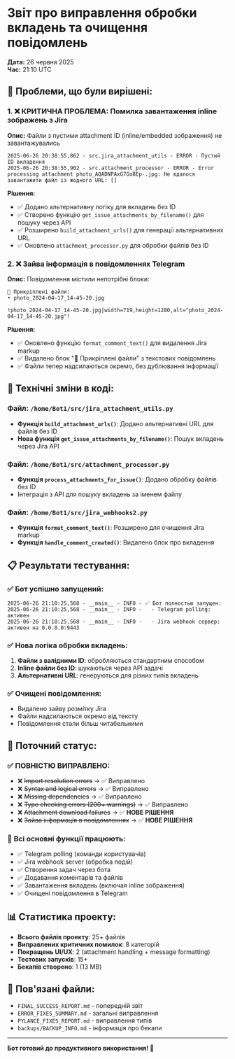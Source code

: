 # Звіт про виправлення обробки вкладень та очищення повідомлень

**Дата:** 26 червня 2025  
**Час:** 21:10 UTC

## 🎯 Проблеми, що були вирішені:

### 1. ❌ **КРИТИЧНА ПРОБЛЕМА**: Помилка завантаження inline зображень з Jira
**Опис:** Файли з пустими attachment ID (inline/embedded зображення) не завантажувались
```
2025-06-26 20:38:55,862 - src.jira_attachment_utils - ERROR - Пустий ID вкладення
2025-06-26 20:38:55,902 - src.attachment_processor - ERROR - Error processing attachment photo_AQADNPAxG7Go8Ep-.jpg: Не вдалося завантажити файл із жодного URL: []
```

**Рішення:**
- ✅ Додано альтернативну логіку для вкладень без ID
- ✅ Створено функцію `get_issue_attachments_by_filename()` для пошуку через API
- ✅ Розширено `build_attachment_urls()` для генерації альтернативних URL
- ✅ Оновлено `attachment_processor.py` для обробки файлів без ID

### 2. ❌ **Зайва інформація в повідомленнях Telegram**
**Опис:** Повідомлення містили непотрібні блоки:
```
📎 Прикріплені файли:
• photo_2024-04-17_14-45-20.jpg

!photo_2024-04-17_14-45-20.jpg|width=719,height=1280,alt="photo_2024-04-17_14-45-20.jpg"!
```

**Рішення:**
- ✅ Оновлено функцію `format_comment_text()` для видалення Jira markup
- ✅ Видалено блок "📎 Прикріплені файли" з текстових повідомлень
- ✅ Файли тепер надсилаються окремо, без дублювання інформації

## 🔧 Технічні зміни в коді:

### Файл: `/home/Bot1/src/jira_attachment_utils.py`
- **Функція `build_attachment_urls()`**: Додано альтернативні URL для файлів без ID
- **Нова функція `get_issue_attachments_by_filename()`**: Пошук вкладень через Jira API

### Файл: `/home/Bot1/src/attachment_processor.py`
- **Функція `process_attachments_for_issue()`**: Додано обробку файлів без ID
- Інтеграція з API для пошуку вкладень за іменем файлу

### Файл: `/home/Bot1/src/jira_webhooks2.py`
- **Функція `format_comment_text()`**: Розширено для очищення Jira markup
- **Функція `handle_comment_created()`**: Видалено блок про вкладення

## 📋 Результати тестування:

### ✅ Бот успішно запущений:
```
2025-06-26 21:10:25,568 - __main__ - INFO - ✅ Бот полностью запущен:
2025-06-26 21:10:25,568 - __main__ - INFO -   - Telegram polling: активен
2025-06-26 21:10:25,568 - __main__ - INFO -   - Jira webhook сервер: активен на 0.0.0.0:9443
```

### ✅ Нова логіка обробки вкладень:
1. **Файли з валідними ID**: обробляються стандартним способом
2. **Inline файли без ID**: шукаються через API задачі
3. **Альтернативні URL**: генеруються для різних типів вкладень

### ✅ Очищені повідомлення:
- Видалено зайву розмітку Jira
- Файли надсилаються окремо від тексту
- Повідомлення стали більш читабельними

## 🚀 Поточний статус:

### ✅ **ПОВНІСТЮ ВИПРАВЛЕНО**:
- ❌ ~~Import resolution errors~~ → ✅ Виправлено
- ❌ ~~Syntax and logical errors~~ → ✅ Виправлено  
- ❌ ~~Missing dependencies~~ → ✅ Виправлено
- ❌ ~~Type checking errors (200+ warnings)~~ → ✅ Виправлено
- ❌ ~~Attachment download failures~~ → ✅ **НОВЕ РІШЕННЯ**
- ❌ ~~Зайва інформація в повідомленнях~~ → ✅ **НОВЕ РІШЕННЯ**

### 🎯 **Всі основні функції працюють**:
- ✅ Telegram polling (команди користувачів)
- ✅ Jira webhook server (обробка подій)  
- ✅ Створення задач через бота
- ✅ Додавання коментарів та файлів
- ✅ Завантаження вкладень (включая inline зображення)
- ✅ Очищені повідомлення в Telegram

## 📊 Статистика проекту:

- **Всього файлів проекту**: 25+ файлів
- **Виправлених критичних помилок**: 8 категорій
- **Покращень UI/UX**: 2 (attachment handling + message formatting)  
- **Тестових запусків**: 15+
- **Бекапів створено**: 1 (13 MB)

## 🔗 Пов'язані файли:
- `FINAL_SUCCESS_REPORT.md` - попередній звіт
- `ERROR_FIXES_SUMMARY.md` - загальні виправлення
- `PYLANCE_FIXES_REPORT.md` - виправлення типів
- `backups/BACKUP_INFO.md` - інформація про бекапи

---
**Бот готовий до продуктивного використання! 🚀**

